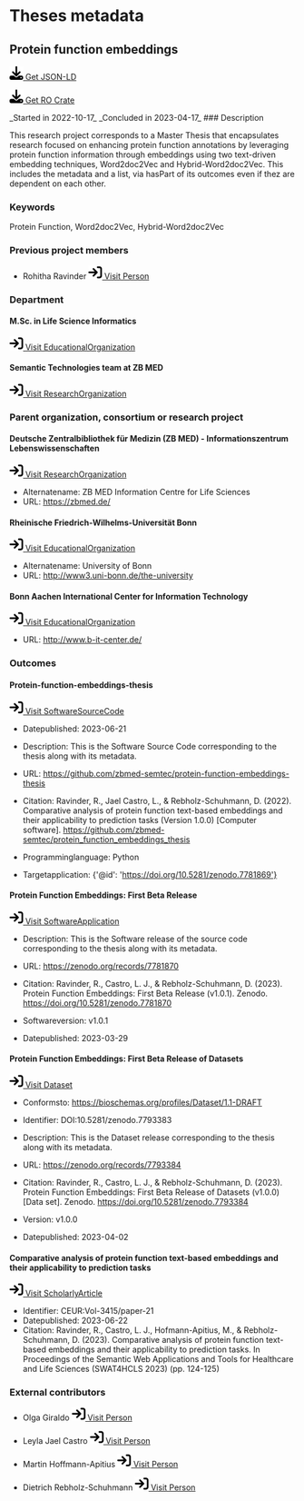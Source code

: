 # Theses metadata

## Protein function embeddings

<p><img src = "/images/get.svg" alt="Get JSON-LD"/><a href="../../metadata/theses/2023_Protein_function_embeddings.json" target="_blank"> Get JSON-LD</a></p>
<p><img src = "/images/get.svg" alt="Get RO-Crate"/><a href="../../metadata/theses/2023_Protein_function_embeddings_ro-crate-metadata.json" target="_blank" download=../../metadata/theses/2023_Protein_function_embeddings_ro-crate-metadata.json> Get RO Crate</a></p>
_Started in 2022-10-17_
_Concluded in 2023-04-17_
### Description

This research project corresponds to a Master Thesis that encapsulates research focused on enhancing protein function annotations by leveraging protein function information through embeddings using two text-driven embedding techniques, Word2doc2Vec and Hybrid-Word2doc2Vec. This includes the metadata and a list, via hasPart of its outcomes even if thez are dependent on each other.
### Keywords

Protein Function, Word2doc2Vec, Hybrid-Word2doc2Vec
### Previous project members

- Rohitha Ravinder		<a href="https://orcid.org/0009-0004-4484-6283" target="_blank"><img src = "/images/visit.svg" alt="Visit URL"/> Visit Person</a>

### Department

#### M.Sc. in Life Science Informatics

<a href="https://www.b-it-center.de/b-it-programmes/msc-in-life-science-informatics/description" target="_blank"><img src = "/images/visit.svg" alt="Visit URL"/> Visit EducationalOrganization</a>

#### Semantic Technologies team at ZB MED

<a href="https://zbmed-semtec.github.io/" target="_blank"><img src = "/images/visit.svg" alt="Visit URL"/> Visit ResearchOrganization</a>

### Parent organization, consortium or research project

#### Deutsche Zentralbibliothek für Medizin (ZB MED) - Informationszentrum Lebenswissenschaften

<a href="https://ror.org/0259fwx54" target="_blank"><img src = "/images/visit.svg" alt="Visit URL"/> Visit ResearchOrganization</a>

- Alternatename: ZB MED Information Centre for Life Sciences
- URL: <a href="https://zbmed.de/" target="_blank">https://zbmed.de/</a>

#### Rheinische Friedrich-Wilhelms-Universität Bonn

<a href="https://ror.org/041nas322" target="_blank"><img src = "/images/visit.svg" alt="Visit URL"/> Visit EducationalOrganization</a>

- Alternatename: University of Bonn
- URL: <a href="http://www3.uni-bonn.de/the-university" target="_blank">http://www3.uni-bonn.de/the-university</a>

#### Bonn Aachen International Center for Information Technology

<a href="https://ror.org/054zhq066" target="_blank"><img src = "/images/visit.svg" alt="Visit URL"/> Visit EducationalOrganization</a>

- URL: <a href="http://www.b-it-center.de/" target="_blank">http://www.b-it-center.de/</a>

### Outcomes

#### Protein-function-embeddings-thesis

<a href="https://github.com/zbmed-semtec/protein-function-embeddings-thesis" target="_blank"><img src = "/images/visit.svg" alt="Visit URL"/> Visit SoftwareSourceCode</a>

- Datepublished: 2023-06-21
- Description: This is the Software Source Code corresponding to the thesis along with its metadata.
- URL: <a href="https://github.com/zbmed-semtec/protein-function-embeddings-thesis" target="_blank">https://github.com/zbmed-semtec/protein-function-embeddings-thesis</a>

- Citation: Ravinder, R., Jael Castro, L., & Rebholz-Schuhmann, D. (2022). Comparative analysis of protein function text-based embeddings and their applicability to prediction tasks (Version 1.0.0) [Computer software]. https://github.com/zbmed-semtec/protein_function_embeddings_thesis
- Programminglanguage: Python
- Targetapplication: {'@id': 'https://doi.org/10.5281/zenodo.7781869'}
#### Protein Function Embeddings: First Beta Release

<a href="https://doi.org/10.5281/zenodo.7781869" target="_blank"><img src = "/images/visit.svg" alt="Visit URL"/> Visit SoftwareApplication</a>

- Description: This is the Software release of the source code corresponding to the thesis along with its metadata.
- URL: <a href="https://zenodo.org/records/7781870" target="_blank">https://zenodo.org/records/7781870</a>

- Citation: Ravinder, R., Castro, L. J., & Rebholz-Schuhmann, D. (2023). Protein Function Embeddings: First Beta Release (v1.0.1). Zenodo. https://doi.org/10.5281/zenodo.7781870
- Softwareversion: v1.0.1
- Datepublished: 2023-03-29
#### Protein Function Embeddings: First Beta Release of Datasets

<a href="https://doi.org/10.5281/zenodo.7793383" target="_blank"><img src = "/images/visit.svg" alt="Visit URL"/> Visit Dataset</a>

- Conformsto: https://bioschemas.org/profiles/Dataset/1.1-DRAFT
- Identifier: DOI:10.5281/zenodo.7793383
- Description: This is the Dataset release corresponding to the thesis along with its metadata.
- URL: <a href="https://zenodo.org/records/7793384" target="_blank">https://zenodo.org/records/7793384</a>

- Citation: Ravinder, R., Castro, L. J., & Rebholz-Schuhmann, D. (2023). Protein Function Embeddings: First Beta Release of Datasets (v1.0.0) [Data set]. Zenodo. https://doi.org/10.5281/zenodo.7793384
- Version: v1.0.0
- Datepublished: 2023-04-02
#### Comparative analysis of protein function text-based embeddings and their applicability to prediction tasks

<a href="https://ceur-ws.org/Vol-3415/paper-21.pdf" target="_blank"><img src = "/images/visit.svg" alt="Visit URL"/> Visit ScholarlyArticle</a>

- Identifier: CEUR:Vol-3415/paper-21
- Datepublished: 2023-06-22
- Citation: Ravinder, R., Castro, L. J., Hofmann-Apitius, M., & Rebholz-Schuhmann, D. (2023). Comparative analysis of protein function text-based embeddings and their applicability to prediction tasks. In Proceedings of the Semantic Web Applications and Tools for Healthcare and Life Sciences (SWAT4HCLS 2023) (pp. 124-125)
### External contributors

- Olga Giraldo		<a href="https://orcid.org/0000-0003-2978-8922" target="_blank"><img src = "/images/visit.svg" alt="Visit URL"/> Visit Person</a>

- Leyla Jael Castro		<a href="https://orcid.org/0000-0003-3986-0510" target="_blank"><img src = "/images/visit.svg" alt="Visit URL"/> Visit Person</a>

- Martin Hoffmann-Apitius		<a href="https://orcid.org/0000-0001-9012-6720" target="_blank"><img src = "/images/visit.svg" alt="Visit URL"/> Visit Person</a>

- Dietrich Rebholz-Schuhmann		<a href="https://orcid.org/0000-0002-1018-0370" target="_blank"><img src = "/images/visit.svg" alt="Visit URL"/> Visit Person</a>



<script type="application/ld+json">
{
  "@context": "https://schema.org/",
  "@id": "https://zbmed-semtec.github.io/theses/2023_Protein_function_embeddings",
  "@type": "ResearchProject",
  "name": "Protein function embeddings",
  "foundingDate": "2022-10-17",
  "dissolutionDate": "2023-04-17",
  "description": "This research project corresponds to a Master Thesis that encapsulates research focused on enhancing protein function annotations by leveraging protein function information through embeddings using two text-driven embedding techniques, Word2doc2Vec and Hybrid-Word2doc2Vec. This includes the metadata and a list, via hasPart of its outcomes even if thez are dependent on each other.",
  "keywords": "Protein Function, Word2doc2Vec, Hybrid-Word2doc2Vec",
  "alumni": [
    {
      "@type": "Person",
      "@id": "https://orcid.org/0009-0004-4484-6283",
      "givenName": "Rohitha",
      "familyName": "Ravinder"
    }
  ],
  "department": [
    {
      "@type": "EducationalOrganization",
      "@id": "https://www.b-it-center.de/b-it-programmes/msc-in-life-science-informatics/description",
      "name": "M.Sc. in Life Science Informatics"
    },
    {
      "@type": "ResearchOrganization",
      "@id": "https://zbmed-semtec.github.io/",
      "name": "Semantic Technologies team at ZB MED"
    }
  ],
  "parentOrganization": [
    {
      "@type": "ResearchOrganization",
      "@id": "https://ror.org/0259fwx54",
      "name": "Deutsche Zentralbibliothek f\u00fcr Medizin (ZB MED) - Informationszentrum Lebenswissenschaften",
      "alternateName": "ZB MED Information Centre for Life Sciences",
      "url": "https://zbmed.de/"
    },
    {
      "@type": "EducationalOrganization",
      "@id": "https://ror.org/041nas322",
      "name": "Rheinische Friedrich-Wilhelms-Universit\u00e4t Bonn",
      "alternateName": "University of Bonn",
      "url": "http://www3.uni-bonn.de/the-university"
    },
    {
      "@type": "EducationalOrganization",
      "@id": "https://ror.org/054zhq066",
      "name": "Bonn Aachen International Center for Information Technology",
      "url": "http://www.b-it-center.de/"
    }
  ],
  "knowsAbout": [
    {
      "@type": "SoftwareSourceCode",
      "@id": "https://github.com/zbmed-semtec/protein-function-embeddings-thesis",
      "datePublished": "2023-06-21",
      "name": "Protein-function-embeddings-thesis",
      "description": "This is the Software Source Code corresponding to the thesis along with its metadata.",
      "url": "https://github.com/zbmed-semtec/protein-function-embeddings-thesis",
      "citation": "Ravinder, R., Jael Castro, L., & Rebholz-Schuhmann, D. (2022). Comparative analysis of protein function text-based embeddings and their applicability to prediction tasks (Version 1.0.0) [Computer software]. https://github.com/zbmed-semtec/protein_function_embeddings_thesis",
      "programmingLanguage": "Python",
      "targetApplication": {
        "@id": "https://doi.org/10.5281/zenodo.7781869"
      }
    },
    {
      "@type": "SoftwareApplication",
      "@id": "https://doi.org/10.5281/zenodo.7781869",
      "http://purl.org/dc/terms/conformsTo": "https://bioschemas.org/profiles/ComputationalTool/1.0-RELEASE",
      "name": "Protein Function Embeddings: First Beta Release",
      "description": "This is the Software release of the source code corresponding to the thesis along with its metadata.",
      "url": "https://zenodo.org/records/7781870",
      "citation": "Ravinder, R., Castro, L. J., & Rebholz-Schuhmann, D. (2023). Protein Function Embeddings: First Beta Release (v1.0.1). Zenodo. https://doi.org/10.5281/zenodo.7781870",
      "softwareVersion": "v1.0.1",
      "datePublished": "2023-03-29"
    },
    {
      "@type": "Dataset",
      "@id": "https://doi.org/10.5281/zenodo.7793383",
      "conformsTo": "https://bioschemas.org/profiles/Dataset/1.1-DRAFT",
      "identifier": "DOI:10.5281/zenodo.7793383",
      "name": "Protein Function Embeddings: First Beta Release of Datasets",
      "description": "This is the Dataset release corresponding to the thesis along with its metadata.",
      "url": "https://zenodo.org/records/7793384",
      "citation": "Ravinder, R., Castro, L. J., & Rebholz-Schuhmann, D. (2023). Protein Function Embeddings: First Beta Release of Datasets (v1.0.0) [Data set]. Zenodo. https://doi.org/10.5281/zenodo.7793384",
      "version": "v1.0.0",
      "datePublished": "2023-04-02"
    },
    {
      "@type": "ScholarlyArticle",
      "@id": "https://ceur-ws.org/Vol-3415/paper-21.pdf",
      "http://purl.org/dc/terms/conformsTo": "https://bioschemas.org/profiles/ScholarlyArticle/0.3-DRAFT",
      "identifier": "CEUR:Vol-3415/paper-21",
      "name": "Comparative analysis of protein function text-based embeddings and their applicability to prediction tasks",
      "datePublished": "2023-06-22",
      "citation": "Ravinder, R., Castro, L. J., Hofmann-Apitius, M., & Rebholz-Schuhmann, D. (2023). Comparative analysis of protein function text-based embeddings and their applicability to prediction tasks. In Proceedings of the Semantic Web Applications and Tools for Healthcare and Life Sciences (SWAT4HCLS 2023) (pp. 124-125)"
    }
  ],
  "member": [
    {
      "@type": "Person",
      "@id": "https://orcid.org/0000-0003-2978-8922",
      "givenName": "Olga",
      "familyName": "Giraldo"
    },
    {
      "@type": "Person",
      "@id": "https://orcid.org/0000-0003-3986-0510",
      "givenName": "Leyla Jael",
      "familyName": "Castro"
    },
    {
      "@type": "Person",
      "@id": "https://orcid.org/0000-0001-9012-6720",
      "givenName": "Martin",
      "familyName": "Hoffmann-Apitius"
    },
    {
      "@type": "Person",
      "@id": "https://orcid.org/0000-0002-1018-0370",
      "givenName": "Dietrich",
      "familyName": "Rebholz-Schuhmann"
    }
  ]
}
</script>

